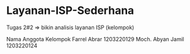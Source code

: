 # Layanan-ISP-Sederhana
Tugas 2#2 => bikin analisis layanan ISP (kelompok) 

Nama Anggota Kelompok
Farrel Abrar      1203220129
Moch. Abyan Jamil 1203220124
